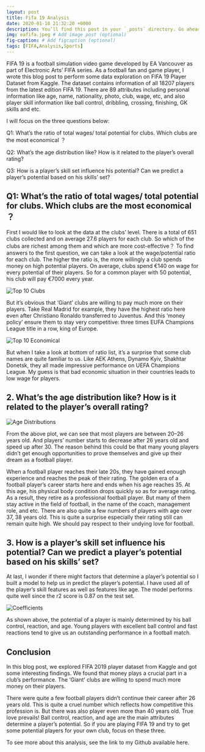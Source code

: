```yaml
---
layout: post
title: Fifa 19 Analysis
date: 2020-01-18 21:32:20 +0000
description: You’ll find this post in your `_posts` directory. Go ahead and edit it and re-build the site to see your changes. # Add post description (optional)
img: eafifa.jpeg # Add image post (optional)
fig-caption: # Add figcaption (optional)
tags: [FIFA,Analysis,Sports]
---
```

FIFA 19 is a football simulation video game developed by EA Vancouver as part of Electronic Arts’ FIFA series. As a football fan and game player, I wrote this blog post to perform some data exploration on FIFA 19 Player Dataset from Kaggle.
The dataset contains information of all 18207 players from the latest edition FIFA 19. There are 89 attributes including personal information like age, name, nationality, photo, club, wage, etc, and also player skill information like ball control, dribbling, crossing, finishing, GK skills and etc.

I will focus on the three questions below:

Q1: What’s the ratio of total wages/ total potential for clubs. Which clubs are the most economical ？

Q2: What’s the age distribution like? How is it related to the player’s overall rating?

Q3: How is a player’s skill set influence his potential? Can we predict a player’s potential based on his skills’ set?

## Q1: What’s the ratio of total wages/ total potential for clubs. Which clubs are the most economical ？
First I would like to look at the data at the clubs’ level. There is a total of 651 clubs collected and on average 27.6 players for each club. So which of the clubs are richest among them and which are more cost-effective？
To find answers to the first question, we can take a look at the wage/potential ratio for each club. The higher the ratio is, the more willingly a club spends money on high potential players.
On average, clubs spend €140 on wage for every potential of their players. So for a common player with 50 potential, his club will pay €7000 every year.

![Top 10 Clubs]({{site.baseurl}}/assets/img/download.jpeg)

But it’s obvious that ‘Giant’ clubs are willing to pay much more on their players. Take Real Madrid for example, they have the highest ratio here even after Christiano Ronaldo transferred to Juventus. And this ‘money policy’ ensure them to stay very competitive: three times EUFA Champions League title in a row, king of Europe.

![Top 10 Economical]({{site.baseurl}}/assets/img/top10econ.jpeg)

But when I take a look at bottom of ratio list, it’s a surprise that some club names are quite familiar to us. Like AEK Athens, Dynamo Kyiv, Shakhtar Donetsk, they all made impressive performance on UEFA Champions League. My guess is that bad economic situation in their countries leads to low wage for players.

## 2. What’s the age distribution like? How is it related to the player’s overall rating?
![Age Distributions]({{site.baseurl}}/assets/img/agedistribution.jpeg)

From the above plot, we can see that most players are between 20–26 years old. And players’ number starts to decrease after 26 years old and speed up after 30. The reason behind this could be that many young players didn’t get enough opportunities to prove themselves and give up their dream as a football player.

When a football player reaches their late 20s, they have gained enough experience and reaches the peak of their rating. The golden era of a football player’s career starts here and ends when his age reaches 35. At this age, his physical body condition drops quickly so as for average rating. As a result, they retire as a professional football player. But many of them stay active in the field of football, in the name of the coach, management role, and etc.
There are also quite a few numbers of players with age over 37, 38 years old. This is quite a surprise especially their rating still can remain quite high. We should pay respect to their undying love for football.

## 3. How is a player’s skill set influence his potential? Can we predict a player’s potential based on his skills’ set?
At last, I wonder if there might factors that determine a player’s potential so I built a model to help us in predict the player’s potential. I have used all of the player’s skill features as well as features like age. The model performs quite well since the r2 score is 0.87 on the test set.

![Coefficients]({{site.baseurl}}/assets/img/coefficients.jpeg)

As shown above, the potential of a player is mainly determined by his ball control, reaction, and age. Young players with excellent ball control and fast reactions tend to give us an outstanding performance in a football match.

## Conclusion
In this blog post, we explored FIFA 2019 player dataset from Kaggle and got some interesting findings.
We found that money plays a crucial part in a club’s performance. The ‘Giant’ clubs are willing to spend much more money on their players.

There were quite a few football players didn’t continue their career after 26 years old. This is quite a cruel number which reflects how competitive this profession is. But there was also player even more than 40 years old. True love prevails!
Ball control, reaction, and age are the main attributes determine a player’s potential. So if you are playing FIFA 19 and try to get some potential players for your own club, focus on these three.

To see more about this analysis, see the link to my Github available here.
